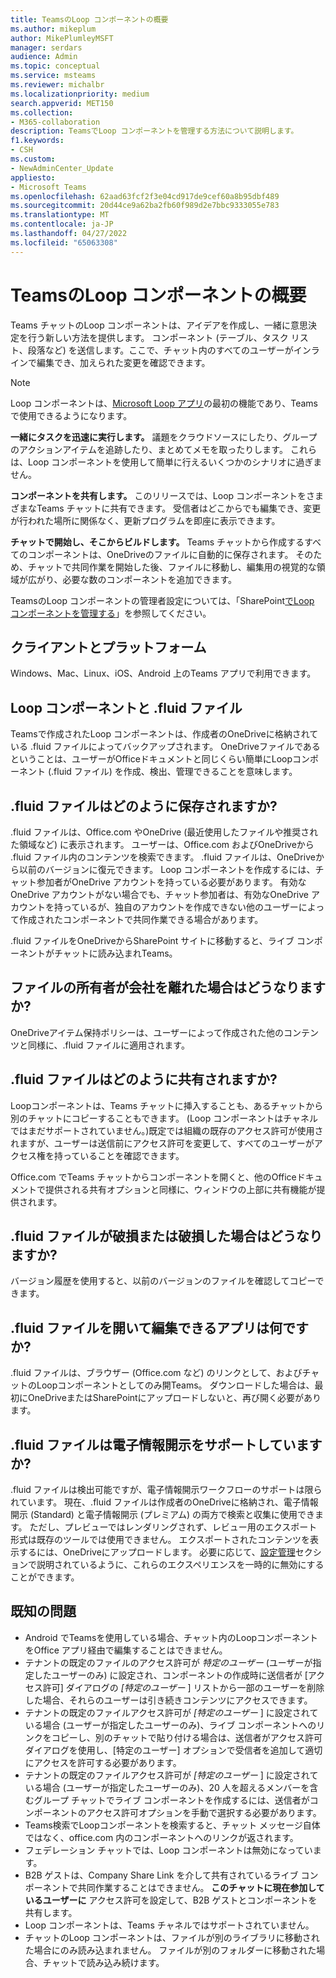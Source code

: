 ```yaml
---
title: TeamsのLoop コンポーネントの概要
ms.author: mikeplum
author: MikePlumleyMSFT
manager: serdars
audience: Admin
ms.topic: conceptual
ms.service: msteams
ms.reviewer: michalbr
ms.localizationpriority: medium
search.appverid: MET150
ms.collection:
- M365-collaboration
description: TeamsでLoop コンポーネントを管理する方法について説明します。
f1.keywords:
- CSH
ms.custom:
- NewAdminCenter_Update
appliesto:
- Microsoft Teams
ms.openlocfilehash: 62aad63fcf2f3e04cd917de9cef60a8b95dbf489
ms.sourcegitcommit: 20d44ce9a62ba2fb60f989d2e7bbc9333055e783
ms.translationtype: MT
ms.contentlocale: ja-JP
ms.lasthandoff: 04/27/2022
ms.locfileid: "65063308"
---
```

# <a name="overview-of-loop-components-in-teams"></a>TeamsのLoop コンポーネントの概要

Teams チャットのLoop コンポーネントは、アイデアを作成し、一緒に意思決定を行う新しい方法を提供します。 コンポーネント (テーブル、タスク リスト、段落など) を送信します。ここで、チャット内のすべてのユーザーがインラインで編集でき、加えられた変更を確認できます。 

> [!Note]
> Loop コンポーネントは、[Microsoft Loop アプリ](https://www.microsoft.com/en-us/microsoft-loop)の最初の機能であり、Teamsで使用できるようになります。 

**一緒にタスクを迅速に実行します。** 議題をクラウドソースにしたり、グループのアクションアイテムを追跡したり、まとめてメモを取ったりします。 これらは、Loop コンポーネントを使用して簡単に行えるいくつかのシナリオに過ぎません。

**コンポーネントを共有します。** このリリースでは、Loop コンポーネントをさまざまなTeams チャットに共有できます。 受信者はどこからでも編集でき、変更が行われた場所に関係なく、更新プログラムを即座に表示できます。

**チャットで開始し、そこからビルドします。** Teams チャットから作成するすべてのコンポーネントは、OneDriveのファイルに自動的に保存されます。 そのため、チャットで共同作業を開始した後、ファイルに移動し、編集用の視覚的な領域が広がり、必要な数のコンポーネントを追加できます。

TeamsのLoop コンポーネントの管理者設定については、「SharePoint[でLoop コンポーネントを管理する](/sharepoint/manage-loop-components)」を参照してください。

## <a name="clients-and-platforms"></a>クライアントとプラットフォーム

Windows、Mac、Linux、iOS、Android 上のTeams アプリで利用できます。

## <a name="loop-components-and-fluid-files"></a>Loop コンポーネントと .fluid ファイル

Teamsで作成されたLoop コンポーネントは、作成者のOneDriveに格納されている .fluid ファイルによってバックアップされます。 OneDriveファイルであるということは、ユーザーがOfficeドキュメントと同じくらい簡単にLoopコンポーネント (.fluid ファイル) を作成、検出、管理できることを意味します。 

## <a name="how-are-fluid--files-stored"></a>.fluid ファイルはどのように保存されますか?

.fluid ファイルは、Office.com やOneDrive (最近使用したファイルや推奨された領域など) に表示されます。 ユーザーは、Office.com およびOneDriveから .fluid ファイル内のコンテンツを検索できます。 .fluid ファイルは、OneDriveから以前のバージョンに復元できます。 Loop コンポーネントを作成するには、チャット参加者がOneDrive アカウントを持っている必要があります。 有効なOneDrive アカウントがない場合でも、チャット参加者は、有効なOneDrive アカウントを持っているが、独自のアカウントを作成できない他のユーザーによって作成されたコンポーネントで共同作業できる場合があります。 

.fluid ファイルをOneDriveからSharePoint サイトに移動すると、ライブ コンポーネントがチャットに読み込まれTeams。

## <a name="what-happens-if-the-owner-of-the-file-leaves-the-company"></a>ファイルの所有者が会社を離れた場合はどうなりますか?

OneDriveアイテム保持ポリシーは、ユーザーによって作成された他のコンテンツと同様に、.fluid ファイルに適用されます。

## <a name="how-are-fluid-files-shared"></a>.fluid ファイルはどのように共有されますか?

Loopコンポーネントは、Teams チャットに挿入することも、あるチャットから別のチャットにコピーすることもできます。 (Loop コンポーネントはチャネルではまだサポートされていません。)既定では組織の既存のアクセス許可が使用されますが、ユーザーは送信前にアクセス許可を変更して、すべてのユーザーがアクセス権を持っていることを確認できます。

Office.com でTeams チャットからコンポーネントを開くと、他のOfficeドキュメントで提供される共有オプションと同様に、ウィンドウの上部に共有機能が提供されます。

## <a name="what-if-a-fluid-file-becomes-corrupted-or-damaged"></a>.fluid ファイルが破損または破損した場合はどうなりますか?

バージョン履歴を使用すると、以前のバージョンのファイルを確認してコピーできます。

## <a name="what-apps-can-open-and-edit-fluid-files"></a>.fluid ファイルを開いて編集できるアプリは何ですか?

.fluid ファイルは、ブラウザー (Office.com など) のリンクとして、およびチャットのLoopコンポーネントとしてのみ開Teams。 ダウンロードした場合は、最初にOneDriveまたはSharePointにアップロードしないと、再び開く必要があります。

## <a name="does-fluid-files-support-ediscovery"></a>.fluid ファイルは電子情報開示をサポートしていますか?

.fluid ファイルは検出可能ですが、電子情報開示ワークフローのサポートは限られています。 現在、.fluid ファイルは作成者のOneDriveに格納され、電子情報開示 (Standard) と電子情報開示 (プレミアム) の両方で検索と収集に使用できます。 ただし、プレビューではレンダリングされず、レビュー用のエクスポート形式は既存のツールでは使用できません。 エクスポートされたコンテンツを表示するには、OneDriveにアップロードします。 必要に応じて、[設定管理](/sharepoint/manage-loop-components#settings-management)セクションで説明されているように、これらのエクスペリエンスを一時的に無効にすることができます。

## <a name="known-issues"></a>既知の問題

- Android でTeamsを使用している場合、チャット内のLoopコンポーネントをOffice アプリ経由で編集することはできません。
- テナントの既定のファイルのアクセス許可が *特定のユーザー* (ユーザーが指定したユーザーのみ) に設定され、コンポーネントの作成時に送信者が [アクセス許可] ダイアログの *[特定のユーザー* ] リストから一部のユーザーを削除した場合、それらのユーザーは引き続きコンテンツにアクセスできます。
- テナントの既定のファイルアクセス許可が *[特定のユーザー* ] に設定されている場合 (ユーザーが指定したユーザーのみ)、ライブ コンポーネントへのリンクをコピーし、別のチャットで貼り付ける場合は、送信者がアクセス許可ダイアログを使用し、[特定のユーザー] オプションで受信者を追加して適切にアクセスを許可する必要があります。
- テナントの既定のファイルアクセス許可が *[特定のユーザー* ] に設定されている場合 (ユーザーが指定したユーザーのみ)、20 人を超えるメンバーを含むグループ チャットでライブ コンポーネントを作成するには、送信者がコンポーネントのアクセス許可オプションを手動で選択する必要があります。
- Teams検索でLoopコンポーネントを検索すると、チャット メッセージ自体ではなく、office.com 内のコンポーネントへのリンクが返されます。
- フェデレーション チャットでは、Loop コンポーネントは無効になっています。
- B2B ゲストは、Company Share Link を介して共有されているライブ コンポーネントで共同作業することはできません。 **このチャットに現在参加しているユーザーに** アクセス許可を設定して、B2B ゲストとコンポーネントを共有します。
- Loop コンポーネントは、Teams チャネルではサポートされていません。
- チャットのLoop コンポーネントは、ファイルが別のライブラリに移動された場合にのみ読み込まれません。 ファイルが別のフォルダーに移動された場合、チャットで読み込み続けます。
